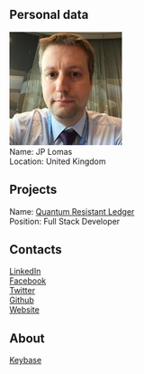 ## Personal data
![ photo](photo/jp_lomas.jpg)    
Name: JP Lomas  
Location: United Kingdom
## Projects 
Name: [Quantum Resistant Ledger ](../projects/qrl.md)  
Position: Full Stack Developer  
## Contacts
[LinkedIn]()  
[Facebook](https://www.facebook.com/jp.lomas)  
[Twitter](https://twitter.com/jplomas)  
[Github](https://github.com/jplomas)  
[Website](http://lomas.doctor)  
## About
[Keybase](https://keybase.io/jplomas)
